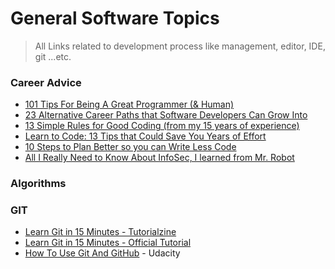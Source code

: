 # General Software Topics
> All Links related to development process like management, editor, IDE, git ...etc.


### Career Advice

- [101 Tips For Being A Great Programmer (& Human)](https://dev.to/emmawedekind/101-tips-for-being-a-great-programmer-human-36nl)
- [23 Alternative Career Paths that Software Developers Can Grow Into](https://www.freecodecamp.org/news/alternative-career-paths/)
- [13 Simple Rules for Good Coding (from my 15 years of experience)](https://hackernoon.com/few-simple-rules-for-good-coding-my-15-years-experience-96cb29d4acd9)
- [Learn to Code: 13 Tips that Could Save You Years of Effort](https://medium.com/javascript-scene/learn-to-code-13-tips-that-could-save-you-years-of-effort-92ce799a3e1f)
- [10 Steps to Plan Better so you can Write Less Code](https://medium.freecodecamp.org/10-steps-to-plan-better-so-you-can-write-less-code-ece655e03608)
- [All I Really Need to Know About InfoSec, I learned from Mr. Robot](https://medium.freecodecamp.org/all-i-really-need-to-know-about-infosec-i-learned-from-mr-robot-7902cca6d729)

### Algorithms



### GIT

- [Learn Git in 15 Minutes - Tutorialzine](https://tutorialzine.com/2016/06/learn-git-in-30-minutes)
- [Learn Git in 15 Minutes - Official Tutorial](https://try.github.io/levels/1/challenges/1)
- [How To Use Git And GitHub](https://www.youtube.com/watch?v=Ytux4IOAR_s&list=PLwygftUY318GeCz26jz45yuMWazLgJmxZ) - Udacity

